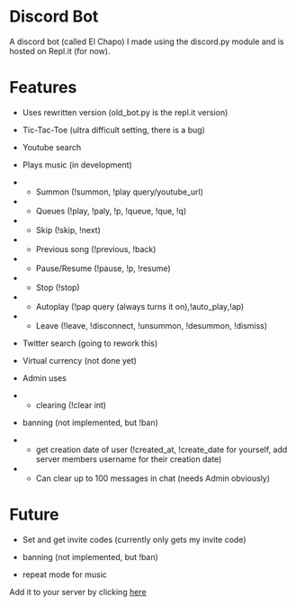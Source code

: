 # Discord Bot
A discord bot (called El Chapo) I made using the discord.py module and is hosted on Repl.it (for now).

# Features

- Uses rewritten version (old_bot.py is the repl.it version)
- Tic-Tac-Toe (ultra difficult setting, there is a bug)
- Youtube search
- Plays music (in development)
- - Summon (!summon, !play query/youtube_url)
- - Queues (!play, !paly, !p, !queue, !que, !q)
- - Skip (!skip, !next)
- - Previous song (!previous, !back)
- - Pause/Resume (!pause, !p, !resume)
- - Stop (!stop)
- - Autoplay (!pap query (always turns it on),!auto_play,!ap)
- - Leave (!leave, !disconnect, !unsummon, !desummon, !dismiss)

- Twitter search (going to rework this)
- Virtual currency (not done yet)
- Admin uses
- - clearing (!clear int)
- banning (not implemented, but !ban)
- - get creation date of user (!created_at, !create_date for yourself, add server members username for their creation date)
- - Can clear up to 100 messages in chat (needs Admin obviously)

# Future
- Set and get invite codes (currently only gets my invite code)
- banning (not implemented, but !ban)

- repeat mode for music

Add it to your server by clicking [here](https://discordapp.com/oauth2/authorize?&client_id=282274755426385921&scope=bot&permissions=8)
